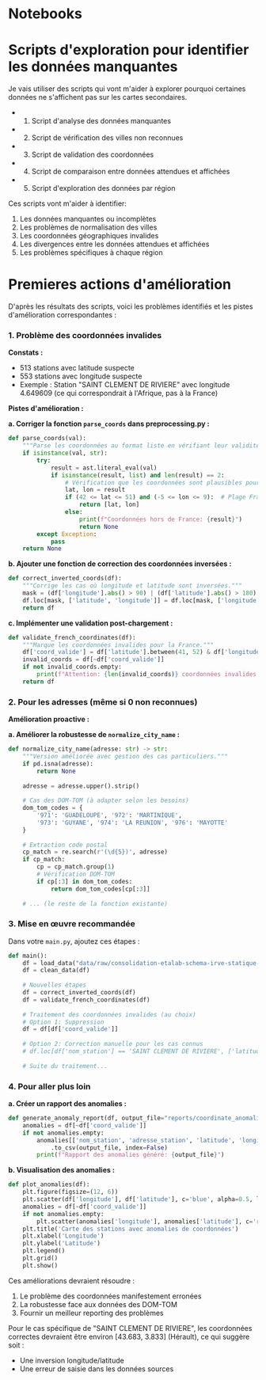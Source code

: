 # Notebooks

# Scripts d'exploration pour identifier les données manquantes

Je vais utiliser des scripts  qui vont m'aider à explorer pourquoi certaines données ne s'affichent pas sur les cartes secondaires.

* 1. Script d'analyse des données manquantes
* 2. Script de vérification des villes non reconnues
* 3. Script de validation des coordonnées
* 4. Script de comparaison entre données attendues et affichées
* 5. Script d'exploration des données par région


Ces scripts vont m'aider à identifier:
1. Les données manquantes ou incomplètes
2. Les problèmes de normalisation des villes
3. Les coordonnées géographiques invalides
4. Les divergences entre les données attendues et affichées
5. Les problèmes spécifiques à chaque région

# Premieres actions d'amélioration

D'après les résultats des scripts, voici les problèmes identifiés et les pistes d'amélioration correspondantes :

### 1. Problème des coordonnées invalides
**Constats :**
- 513 stations avec latitude suspecte
- 553 stations avec longitude suspecte
- Exemple : Station "SAINT CLEMENT DE RIVIERE" avec longitude 4.649609 (ce qui correspondrait à l'Afrique, pas à la France)

**Pistes d'amélioration :**

**a. Corriger la fonction `parse_coords` dans preprocessing.py :**
```python
def parse_coords(val):
    """Parse les coordonnées au format liste en vérifiant leur validité pour la France."""
    if isinstance(val, str):
        try:
            result = ast.literal_eval(val)
            if isinstance(result, list) and len(result) == 2:
                # Vérification que les coordonnées sont plausibles pour la France
                lat, lon = result
                if (42 <= lat <= 51) and (-5 <= lon <= 9):  # Plage France métropolitaine
                    return [lat, lon]
                else:
                    print(f"Coordonnées hors de France: {result}")
                    return None
        except Exception:
            pass
    return None
```

**b. Ajouter une fonction de correction des coordonnées inversées :**
```python
def correct_inverted_coords(df):
    """Corrige les cas où longitude et latitude sont inversées."""
    mask = (df['longitude'].abs() > 90) | (df['latitude'].abs() > 180)
    df.loc[mask, ['latitude', 'longitude']] = df.loc[mask, ['longitude', 'latitude']].values
    return df
```

**c. Implémenter une validation post-chargement :**
```python
def validate_french_coordinates(df):
    """Marque les coordonnées invalides pour la France."""
    df['coord_valide'] = df['latitude'].between(41, 52) & df['longitude'].between(-5, 10)
    invalid_coords = df[~df['coord_valide']]
    if not invalid_coords.empty:
        print(f"Attention: {len(invalid_coords)} coordonnées invalides détectées")
    return df
```

### 2. Pour les adresses (même si 0 non reconnues)
**Amélioration proactive :**

**a. Améliorer la robustesse de `normalize_city_name` :**
```python
def normalize_city_name(adresse: str) -> str:
    """Version améliorée avec gestion des cas particuliers."""
    if pd.isna(adresse):
        return None
        
    adresse = adresse.upper().strip()
    
    # Cas des DOM-TOM (à adapter selon les besoins)
    dom_tom_codes = {
        '971': 'GUADELOUPE', '972': 'MARTINIQUE', 
        '973': 'GUYANE', '974': 'LA REUNION', '976': 'MAYOTTE'
    }
    
    # Extraction code postal
    cp_match = re.search(r'(\d{5})', adresse)
    if cp_match:
        cp = cp_match.group(1)
        # Vérification DOM-TOM
        if cp[:3] in dom_tom_codes:
            return dom_tom_codes[cp[:3]]
    
    # ... (le reste de la fonction existante)
```

### 3. Mise en œuvre recommandée

Dans votre `main.py`, ajoutez ces étapes :

```python
def main():
    df = load_data("data/raw/consolidation-etalab-schema-irve-statique-v-2.3.1-20250608.csv")
    df = clean_data(df)
    
    # Nouvelles étapes
    df = correct_inverted_coords(df)
    df = validate_french_coordinates(df)
    
    # Traitement des coordonnées invalides (au choix)
    # Option 1: Suppression
    df = df[df['coord_valide']]
    
    # Option 2: Correction manuelle pour les cas connus
    # df.loc[df['nom_station'] == 'SAINT CLEMENT DE RIVIERE', ['latitude', 'longitude']] = [43.683, 3.833]
    
    # Suite du traitement...
```

### 4. Pour aller plus loin

**a. Créer un rapport des anomalies :**
```python
def generate_anomaly_report(df, output_file="reports/coordinate_anomalies.csv"):
    anomalies = df[~df['coord_valide']]
    if not anomalies.empty:
        anomalies[['nom_station', 'adresse_station', 'latitude', 'longitude']]\
            .to_csv(output_file, index=False)
        print(f"Rapport des anomalies généré: {output_file}")
```

**b. Visualisation des anomalies :**
```python
def plot_anomalies(df):
    plt.figure(figsize=(12, 6))
    plt.scatter(df['longitude'], df['latitude'], c='blue', alpha=0.5, label='Valides')
    anomalies = df[~df['coord_valide']]
    if not anomalies.empty:
        plt.scatter(anomalies['longitude'], anomalies['latitude'], c='red', label='Anomalies')
    plt.title('Carte des stations avec anomalies de coordonnées')
    plt.xlabel('Longitude')
    plt.ylabel('Latitude')
    plt.legend()
    plt.grid()
    plt.show()
```

Ces améliorations devraient résoudre :
1. Le problème des coordonnées manifestement erronées
2. La robustesse face aux données des DOM-TOM
3. Fournir un meilleur reporting des problèmes

Pour le cas spécifique de "SAINT CLEMENT DE RIVIERE", les coordonnées correctes devraient être environ [43.683, 3.833] (Hérault), ce qui suggère soit :
- Une inversion longitude/latitude
- Une erreur de saisie dans les données sources

